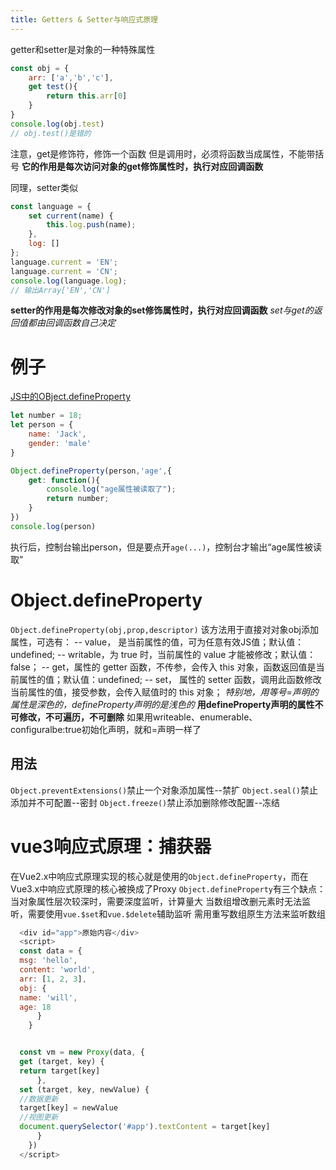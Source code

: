 ```yaml
---
title: Getters & Setter与响应式原理
---
```

getter和setter是对象的一种特殊属性
```js
const obj = {
	arr: ['a','b','c'],
	get test(){
		return this.arr[0]
	}
}
console.log(obj.test)
// obj.test()是错的
```
注意，get是修饰符，修饰一个函数
但是调用时，必须将函数当成属性，不能带括号
**它的作用是每次访问对象的get修饰属性时，执行对应回调函数**

同理，setter类似
```js
const language = {
	set current(name) {
		this.log.push(name);
	},
	log: []
};
language.current = 'EN';
language.current = 'CN';
console.log(language.log);
// 输出Array['EN','CN']
```
**setter的作用是每次修改对象的set修饰属性时，执行对应回调函数**
*set与get的返回值都由回调函数自己决定*
# 例子
[JS中的OBject.defineProperty](https://blog.51cto.com/ahuiok/5895003)
```js
let number = 18;
let person = {
	name: 'Jack',
	gender: 'male'
}

Object.defineProperty(person,'age',{
	get: function(){
		console.log("age属性被读取了");
		return number;
	}
})
console.log(person)
```
执行后，控制台输出person，但是要点开``age(...)``，控制台才输出“age属性被读取”

# Object.defineProperty
``Object.defineProperty(obj,prop,descriptor)``
该方法用于直接对对象obj添加属性，可选有：
-- value， 是当前属性的值，可为任意有效JS值；默认值：undefined;
-- writable，为 true 时，当前属性的 value 才能被修改；默认值：false；
-- get，属性的 getter 函数，不传参，会传入 this 对象，函数返回值是当前属性的值；默认值：undefined;
-- set， 属性的 setter 函数，调用此函数修改当前属性的值，接受参数，会传入赋值时的 this 对象；
*特别地，用等号=声明的属性是深色的，defineProperty声明的是浅色的*
**用defineProperty声明的属性不可修改，不可遍历，不可删除**
如果用writeable、enumerable、configuralbe:true初始化声明，就和=声明一样了

## 用法
``Object.preventExtensions()``禁止一个对象添加属性--禁扩
``Object.seal()``禁止添加并不可配置--密封
``Object.freeze()``禁止添加删除修改配置--冻结
# vue3响应式原理：捕获器
在Vue2.x中响应式原理实现的核心就是使用的``Object.defineProperty``，而在Vue3.x中响应式原理的核心被换成了Proxy
``Object.defineProperty``有三个缺点：
当对象属性层次较深时，需要深度监听，计算量大
当数组增改删元素时无法监听，需要使用``vue.$set``和``vue.$delete``辅助监听
需用重写数组原生方法来监听数组
```js
  <div id="app">原始内容</div>
  <script>
  const data = {
  msg: 'hello',
  content: 'world',
  arr: [1, 2, 3],
  obj: {
  name: 'will',
  age: 18
      }
    }


  const vm = new Proxy(data, {
  get (target, key) {
  return target[key]
      },
  set (target, key, newValue) {
  //数据更新
  target[key] = newValue
  //视图更新
  document.querySelector('#app').textContent = target[key]
      }
    })
  </script>
```
